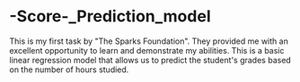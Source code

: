 # -Score-_Prediction_model
This is my first task by "The Sparks Foundation". They provided me with an excellent opportunity to learn and demonstrate my abilities. This is a basic linear regression model that allows us to predict the student's grades based on the number of hours studied.

